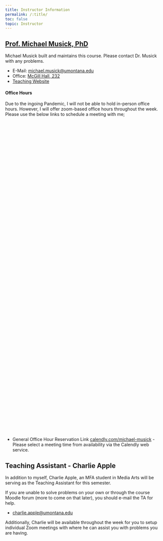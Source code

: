 ```yaml
---
title: Instructor Information
permalink: /:title/
toc: false
topic: Instructor
---
```


<!-- # Instructors -->

## [Prof. Michael Musick, PhD](https://michaelmusick.github.io/teaching)

Michael Musick built and maintains this course. Please contact Dr. Musick with any problems.

- E-Mail: [michael.musick@umontana.edu](mailto:michael.musick@umontana.edu?subject=330%20Question)
- Office: [McGill Hall, 232](https://www.google.com/maps/place/McGill+Hall,+32+Campus+Dr,+Missoula,+MT+59812/@46.8619179,-113.9857145,16.91z/data=!3m1!5s0x535dcc33c1f50273:0xb43516d74c13fb70!4m5!3m4!1s0x535dcc33c3d4cbd5:0xd77cd4f46bdf5b89!8m2!3d46.8624266!4d-113.9836088)
- [Teaching Website](https://michaelmusick.github.io/teaching)



#### Office Hours

Due to the ingoing Pandemic, I will not be able to hold in-person office hours. However, I will offer zoom-based office hours throughout the week. Please use the below links to schedule a meeting with me;

<!-- Calendly inline widget begin -->
<div class="calendly-inline-widget" data-url="https://calendly.com/michael-musick" style="min-width:320px;height:1000px;"></div>
<script type="text/javascript" src="https://assets.calendly.com/assets/external/widget.js"></script>
<!-- Calendly inline widget end -->

- General Office Hour Reservation Link [calendly.com/michael-musick](https://calendly.com/michael-musick) - Please select a meeting time from availability via the Calendly web service.


## Teaching Assistant - Charlie Apple

In addition to myself, Charlie Apple, an MFA student in Media Arts will be serving as the Teaching Assistant for this semester.

If you are unable to solve problems on your own or through the course Moodle forum (more to come on that later), you should e-mail the TA for help.

- [charlie.apple@umontana.edu](mailto:charlie.apple@umontana.edu?subject=330%20Question)

Additionally, Charlie will be available throughout the week for you to setup individual Zoom meetings with where he can assist you with problems you are having.
